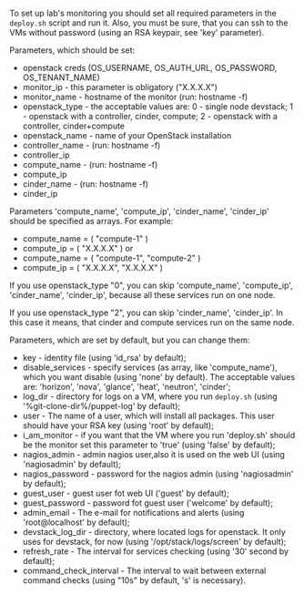 To set up lab's monitoring you should set all required parameters in the ``deploy.sh`` script and run it. Also, you must be sure, that you can ssh to the VMs without password (using an RSA keypair, see 'key' parameter).

Parameters, which should be set:
*  openstack creds (OS_USERNAME, OS_AUTH_URL, OS_PASSWORD, OS_TENANT_NAME)
*  monitor_ip - this parameter is obligatory ("X.X.X.X")
*  monitor_name - hostname of the monitor (run: hostname -f)
*  openstack_type - the acceptable values are: 0 - single node devstack; 1 - openstack with a controller, cinder, compute; 2 - openstack with a controller, cinder+compute
*  openstack_name - name of your OpenStack installation
*  controller_name - (run: hostname -f)
*  controller_ip
*  compute_name - (run: hostname -f)
*  compute_ip
*  cinder_name - (run: hostname -f)
*  cinder_ip

Parameters 'compute_name', 'compute_ip', 'cinder_name', 'cinder_ip' should be specified as arrays. For example:
*  compute_name = ( "compute-1" )
*  compute_ip = ( "X.X.X.X" )
or
*  compute_name = ( "compute-1", "compute-2" )
*  compute_ip = ( "X.X.X.X", "X.X.X.X" )

If you use openstack_type "0", you can skip 'compute_name', 'compute_ip', 'cinder_name', 'cinder_ip', because all these services run on one node.

If you use openstack_type "2", you can skip 'cinder_name', 'cinder_ip'. In this case it means, that cinder and compute services run on the same node.

Parameters, which are set by default, but you can change them:
*  key - identity file (using 'id_rsa' by default);
*  disable_services - specify services (as array, like 'compute_name'), which you want disable (using 'none' by default). The acceptable values are: 'horizon', 'nova', 'glance', 'heat', 'neutron', 'cinder';
*  log_dir - directory for logs on a VM, where you run ``deploy.sh`` (using '%git-clone-dir%/puppet-log' by default);
*  user - The name of a user, which will install all packages. This user should have your RSA key (using 'root' by default);
*  i_am_monitor - if you want that the VM where you run 'deploy.sh' should be the monitor set this parameter to 'true' (using 'false' by default);
*  nagios_admin - admin nagios user,also it is used on the web UI (using 'nagiosadmin' by default);
*  nagios_password - password for the nagios admin (using 'nagiosadmin' by default);
*  guest_user - guest user fot web UI ('guest' by default);
*  guest_password - password fot guest user ('welcome' by default);
*  admin_email - The e-mail for notifications and alerts (using 'root@localhost' by default);
*  devstack_log_dir - directory, where located logs for openstack. It only uses for devstack, for now (using '/opt/stack/logs/screen' by default);
*  refresh_rate - The interval for services checking (using '30' second by default);
*  command_check_interval - The interval to wait between external command checks (using "10s" by default, 's' is necessary).
